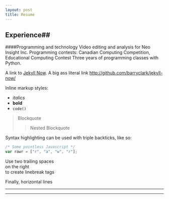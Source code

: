 ```yaml
---
layout: post
title: Resume
---
```



## Experience##

####Programming and technology
Video editing and analysis for Neo Insight Inc. 
Programming contests: Canadian Computing Competition, Educational Computing Contest
Three years of programming classes with Python.


A link to [Jekyll Now](http://github.com/barryclark/jekyll-now/). A big ass literal link <http://github.com/barryclark/jekyll-now/>

Inline markup styles:

- _italics_
- **bold**
- `code()`

> Blockquote
>> Nested Blockquote

Syntax highlighting can be used with triple backticks, like so:

```javascript
/* Some pointless Javascript */
var rawr = ["r", "a", "w", "r"];
```

Use two trailing spaces  
on the right  
to create linebreak tags  

Finally, horizontal lines

----
****
